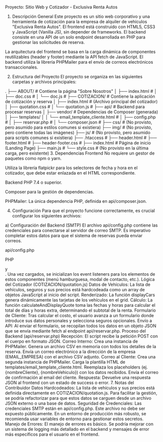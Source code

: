 Proyecto: Sitio Web y Cotizador - Exclusiva Renta Autos
1. Descripción General
Este proyecto es un sitio web corporativo y una herramienta de cotización para la empresa de alquiler de vehículos "Exclusiva Renta Autos". El frontend está construido con HTML5, CSS3 y JavaScript (Vanilla JS), sin depender de frameworks. El backend consiste en una API de un solo endpoint desarrollada en PHP para gestionar las solicitudes de reserva.

La arquitectura del frontend se basa en la carga dinámica de componentes reutilizables (header y footer) mediante la API fetch de JavaScript. El backend utiliza la librería PHPMailer para el envío de correos electrónicos transaccionales.

2. Estructura del Proyecto
El proyecto se organiza en las siguientes carpetas y archivos principales:

.
├── ABOUT/                # Contiene la página "Sobre Nosotros"
│   ├── index.html        #
│   ├── doc.css           #
│   └── doc.js            #
├── COTIZACION/           # Contiene la aplicación de cotización y reserva
│   ├── index.html        # (Archivo principal del cotizador)
│   ├── quotation.css      #
│   └── quotation.js      #
├── api/                  # Backend para procesar reservas
│   ├── vendor/           # Dependencias de Composer (generada)
│   ├── templates/
│   │   └── email_template_cliente.html #
│   ├── config.php        #
│   ├── reservar.php      #
│   └── composer.json     #
├── css/                  # (No provisto, pero asumido para estilos comunes si existiera)
├── img/                  # (No provisto, pero contiene todas las imágenes)
├── js/                   # (No provisto, pero asumido para scripts comunes si existiera)
├── .htaccess             #
├── header.html           # 
├── footer.html           #
├── header-footer.css     #
├── index.html            # Página de inicio (Landing Page)
├── main.js               #
└── style.css             # (No provisto en la última carga, pero existente)
3. Dependencias
Frontend
No requiere un gestor de paquetes como npm o yarn.

Utiliza la librería flatpickr para los selectores de fecha y hora en el cotizador, que debe estar enlazada en el HTML correspondiente.

Backend
PHP 7.4 o superior.

Composer para la gestión de dependencias.

PHPMailer: La única dependencia PHP, definida en api/composer.json.

4. Configuración
Para que el proyecto funcione correctamente, es crucial configurar los siguientes archivos:

a) Configuración del Backend (SMTP)
El archivo api/config.php contiene las credenciales para conectarse al servidor de correo SMTP. Es imperativo completar estos datos para que el sistema de reservas pueda enviar correos.

api/config.php

PHP

<?php

define('SMTP_HOST', 'tu_servidor_smtp.com'); // Host de tu proveedor de correo
define('SMTP_PORT', 465);                    // Puerto (465 para SSL)
define('SMTP_USER', 'tu_usuario@tudominio.com'); // Usuario SMTP
define('SMTP_PASS', 'tu_contraseña_smtp');       // Contraseña de la aplicación o del usuario
define('SMTP_SECURE', 'ssl');                // Protocolo de seguridad (ssl o tls)

define('EMAIL_EMPRESA', 'notificaciones@tudominio.com'); // Email que recibe las notificaciones
define('NOMBRE_EMPRESA', 'Exclusiva Renta Autos');
b) Configuración de Orígenes Cruzados (CORS)
El endpoint de la API en api/reservar.php tiene un origen permitido hardcodeado para aceptar peticiones solo desde el dominio del frontend. Si el dominio cambia, esta línea debe ser actualizada.

api/reservar.php

PHP

// --- CONFIGURACIÓN DE CORS ---
$origen_permitido = 'https://tu-dominio-frontend.com'; // <-- ACTUALIZAR ESTE DOMINIO
c) Configuración del Endpoint en el Frontend
El script del cotizador COTIZACION/quotation.js contiene la URL hardcodeada del endpoint de la API. Si la ubicación de la API cambia, esta URL debe ser actualizada.

COTIZACION/quotation.js

JavaScript

// ...
const response = await fetch('https://tu-dominio.com/api/reservar.php', { // <-- ACTUALIZAR ESTA URL
    method: 'POST', 
    headers: { 'Content-Type': 'application/json' }, 
    body: JSON.stringify(data) 
});
// ...
5. Instalación y Ejecución
Clonar o descargar el proyecto en el directorio raíz de un servidor web (ej. Apache, Nginx).

Asegurarse de que el servidor tiene soporte para PHP.

Navegar al directorio /api a través de la línea de comandos: cd api.

Instalar las dependencias de PHP ejecutando: composer install. Esto creará la carpeta vendor/ y el autoloader.

Configurar las credenciales SMTP en api/config.php.

Ajustar las URLs de CORS y del endpoint si es necesario (ver punto 4).

Acceder al sitio a través del dominio configurado en el servidor web.

6. Flujo de la Aplicación
Carga de Componentes
Cada página principal (index.html, COTIZACION/index.html, ABOUT/index.html) tiene un script (main.js, quotation.js, doc.js) que ejecuta una función para cargar dinámicamente el contenido de header.html y footer.html.

Esta función usa fetch() para obtener el contenido y lo inyecta en los placeholders <header id="header-placeholder"> y <footer id="footer-placeholder">.

Una vez cargados, se inicializan los event listeners para los elementos de estos componentes (menú hamburguesa, modal de contacto, etc.).

Lógica del Cotizador (COTIZACION/quotation.js)
Datos de Vehículos: La lista de vehículos, seguros y sus precios está hardcodeada como un array de objetos JavaScript al inicio del script.

Renderizado: La función displayCars genera dinámicamente las tarjetas de los vehículos en el grid.

Cálculo: La función calculateAndDisplayQuote toma las fechas y horas para calcular el total de días y horas extra, determinando el subtotal de la renta.

Formulario de Cliente: Tras calcular el costo, el usuario avanza a un formulario donde introduce sus datos personales y selecciona seguros opcionales.

Envío a API: Al enviar el formulario, se recopilan todos los datos en un objeto JSON que se envía mediante fetch al endpoint api/reservar.php.

Proceso del Backend (api/reservar.php)
Recepción: El script recibe la petición POST con el cuerpo en formato JSON.

Correo Interno:

Crea una instancia de PHPMailer.

Genera un archivo CSV en memoria con todos los detalles de la reserva.

Envía un correo electrónico a la dirección de la empresa (EMAIL_EMPRESA) con el archivo CSV adjunto.

Correo al Cliente:

Crea una segunda instancia de PHPMailer.

Carga la plantilla HTML de templates/email_template_cliente.html.

Reemplaza los placeholders (ej. {nombreCliente}, {nombreVehiculo}) con los datos recibidos.

Envía el correo de confirmación al email del cliente.

Respuesta: Devuelve una respuesta JSON al frontend con un estado de success o error.

7. Notas del Contribuidor
Datos Hardcodeados: La lista de vehículos y sus precios está definida directamente en COTIZACION/quotation.js. Para facilitar la gestión, se podría refactorizar para que estos datos se carguen desde un archivo JSON externo o una base de datos.

Seguridad de Credenciales: Las credenciales SMTP están en api/config.php. Este archivo no debe ser expuesto públicamente. En un entorno de producción más robusto, se recomienda usar variables de entorno para gestionar estos secretos.

Manejo de Errores: El manejo de errores es básico. Se podría mejorar con un sistema de logging más detallado en el backend y mensajes de error más específicos para el usuario en el frontend.


